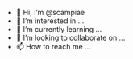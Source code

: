 - 👋 Hi, I’m @scampiae
- 👀 I’m interested in ...
- 🌱 I’m currently learning ...
- 💞️ I’m looking to collaborate on ...
- 📫 How to reach me ...

<!---
scampiae/scampiae is a ✨ special ✨ repository because its `README.md` (this file) appears on your GitHub profile.
You can click the Preview link to take a look at your changes.
--->
